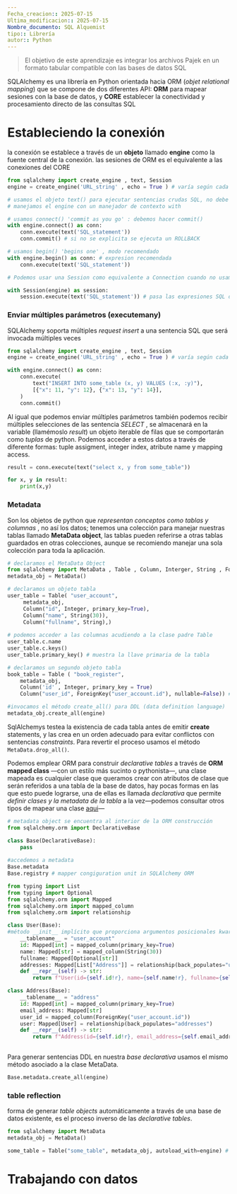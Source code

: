```yaml
---
Fecha_creacion:: 2025-07-15
Ultima_modificacion:: 2025-07-15
Nombre_documento: SQL Alquemist
tipo:: Librería
autor:: Python
---
```

>El objetivo de este aprendizaje es integrar los archivos Pajek en un formato tabular compatible con las bases de datos SQL 

SQLAlchemy es una librería en Python orientada hacia ORM (*objet relational mapping*) que se compone de dos diferentes API: **ORM** para mapear sesiones con la base de datos, y **CORE** establecer la conectividad y procesamiento directo de las consultas SQL  

# Estableciendo la conexión

la conexión se establece a través de un **objeto** llamado **engine** como la fuente central de la conexión. las sesiones de ORM es el equivalente a las conexiones del CORE
```python fold title:connection.py ln:true
from sqlalchemy import create_engine , text, Session
engine = create_engine('URL_string' , echo = True ) # varía según cada db , echo: produce logs

# usamos el objeto text() para ejecutar sentencias crudas SQL, no debe ser el común cuando usamos SQLalchemy
# manejamos el engine con un manejador de contexto with

# usamos connect() 'commit as you go' : debemos hacer commit()   
with engine.connect() as conn: 
	conn.execute(text('SQL_statement'))
	conn.commit() # si no se explicita se ejecuta un ROLLBACK

# usamos begin() 'begins one' , modo recomendado   
with engine.begin() as conn: # expresion recomendada
	conn.execute(text('SQL_statement'))

# Podemos usar una Session como equivalente a Connection cuando no usamos construcciones ORM

with Session(engine) as session: 
	session.execute(text('SQL_statement')) # pasa las expresiones SQL directamente al CORE
```
### Enviar múltiples parámetros (executemany)

SQLAlchemy soporta múltiples *request insert* a una sentencia SQL que será invocada múltiples veces 
```python fold title:executemany.py ln:true
from sqlalchemy import create_engine , text, Session
engine = create_engine('URL_string' , echo = True ) # varía según cada db , echo: produce logs

with engine.connect() as conn:
    conn.execute(
        text("INSERT INTO some_table (x, y) VALUES (:x, :y)"),
        [{"x": 11, "y": 12}, {"x": 13, "y": 14}],
    )
    conn.commit()
```

Al igual que podemos enviar múltiples parámetros también podemos recibir múltiples selecciones de las sentencia *SELECT* , se almacenará en la variable (llamémoslo *result*) un objeto iterable de filas que se comportarán como *tuplas* de python. Podemos acceder a estos datos a través de diferente formas: tuple assigment, integer index, atribute name  y  mapping access. 

```python fold title:tuple_assigment.py  ln:true
result = conn.execute(text("select x, y from some_table"))

for x, y in result:
    print(x,y)
```

### Metadata

Son los objetos de python que *representan conceptos como tablas y columnas* , no así los datos; tenemos una colección para manejar nuestras tablas llamado **MetaData object**, las tablas pueden referirse a otras tablas guardados en otras colecciones, aunque se recomiendo manejar una sola colección para toda la aplicación. 

```python fold title:meta_data.py  ln:true
# declaramos el MetaData Object 
from sqlalchemy import MetaData , Table , Column, Interger, String , Foreigkey 
metadata_obj = MetaData()

# declaramos un objeto tabla
user_table = Table( "user_account",
     metadata_obj,
     Column("id", Integer, primary_key=True),
     Column("name", String(30)),
     Column("fullname", String),)
     
# podemos acceder a las columnas acudiendo a la clase padre Table
user_table.c.name
user_table.c.keys()
user_table.primary_key() # muestra la llave primaria de la tabla

# declaramos un segundo objeto tabla
book_table = Table ( "book_register", 
	metadata_obj,
	Column('id' , Integer, primary_key = True)
	Column("user_id", ForeignKey("user_account.id"), nullable=False)) # añadimos constraint statements 

#invocamos el método create_all() para DDL (data definition language)
metadata_obj.create_all(engine)

```

SqlAlchemys testea la existencia de cada tabla antes de emitir **create** statements, y las crea en un orden adecuado para evitar conflictos con sentencias *constraints*. Para revertir el proceso usamos el método `MetaData.drop_all()`. 

Podemos emplear ORM para construir *declarative tables*  a través de **ORM mapped class** —con un estilo más sucinto o pythonista—, una clase mapeada es cualquier clase que queramos crear con atributos de clase que serán referidos a una tabla de la base de datos, hay pocas formas en las que esto puede lograrse, una de ellas es llamada *declarativa*  que permite *definir clases y la metadata de la tabla* a la vez—podemos consultar otros tipos de mapear una clase  [aqui](https://docs.sqlalchemy.org/en/20/orm/declarative_tables.html#orm-declarative-mapped-column-type-map)— 

~~~ python fold title:declarative_base.py 
# metadata object se encuentra al interior de la ORM construcción
from sqlalchemy.orm import DeclarativeBase

class Base(DeclarativeBase):
    pass
    
#accedemos a metadata
Base.metadata
Base.registry # mapper congiguration unit in SQLAlchemy ORM 

from typing import List
from typing import Optional
from sqlalchemy.orm import Mapped
from sqlalchemy.orm import mapped_column
from sqlalchemy.orm import relationship

class User(Base):
#método __init__ implícito que proporciona argumentos posicionales kwards
    __tablename__ = "user_account"
    id: Mapped[int] = mapped_column(primary_key=True)
    name: Mapped[str] = mapped_column(String(30))
    fullname: Mapped[Optional[str]]
    addresses: Mapped[List["Address"]] = relationship(back_populates="user")
    def __repr__(self) -> str:
        return f"User(id={self.id!r}, name={self.name!r}, fullname={self.fullname!r})"

class Address(Base):
    __tablename__ = "address"
    id: Mapped[int] = mapped_column(primary_key=True)
    email_address: Mapped[str]
    user_id = mapped_column(ForeignKey("user_account.id"))
    user: Mapped[User] = relationship(back_populates="addresses")
    def __repr__(self) -> str:
        return f"Address(id={self.id!r}, email_address={self.email_address!r})"
    
~~~

Para generar sentencias DDL en nuestra *base declarativa*  usamos el mismo método asociado a la clase MetaData. 

~~~ python fold title:declarative_base_DDL.py
Base.metadata.create_all(engine)
~~~

### table reflection

forma de generar *table objects* automáticamente a través de una base de datos existente, es el proceso inverso de las *declarative tables*.  

~~~ python fold title:table_reflection.py
from sqlalchemy import MetaData 
metadata_obj = MetaData()

some_table = Table("some_table", metadata_obj, autoload_with=engine) # identificamos el nombre de la tabla existente y lo asociamos a una nueva tabla y el la colección metadata que lo almacena. 
~~~

# Trabajando con datos
